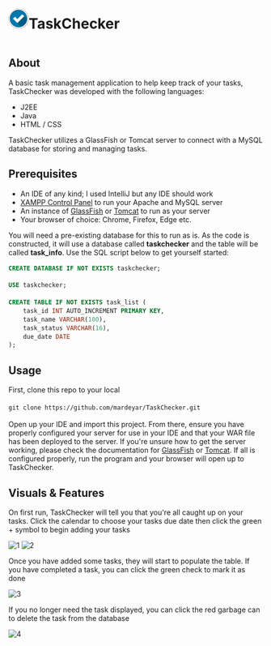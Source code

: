 <div style="display: flex; align-items: center;">
  <img align="left" width="40" height="40" src="https://github.com/mardeyar/TaskChecker/blob/master/src/main/webapp/img/favicon.png" alt="Resume application project app icon">
  <h1>TaskChecker</h1>
</div>

## About
A basic task management application to help keep track of your tasks, TaskChecker was developed with the following languages:
* J2EE
* Java
* HTML / CSS

TaskChecker utilizes a GlassFish or Tomcat server to connect with a MySQL database for storing and managing tasks.

## Prerequisites
* An IDE of any kind; I used IntelliJ but any IDE should work
* [XAMPP Control Panel](https://www.apachefriends.org/download.html) to run your Apache and MySQL server
* An instance of [GlassFish](https://glassfish.org/download.html) or [Tomcat](https://tomcat.apache.org/download-90.cgi) to run as your server
* Your browser of choice: Chrome, Firefox, Edge etc.

You will need a pre-existing database for this to run as is. As the code is constructed, it will use a database called **taskchecker** and the table will be called **task_info**. Use the SQL script below to get yourself started:
```sql
CREATE DATABASE IF NOT EXISTS taskchecker;

USE taskchecker;

CREATE TABLE IF NOT EXISTS task_list (
    task_id INT AUTO_INCREMENT PRIMARY KEY,
    task_name VARCHAR(100),
    task_status VARCHAR(16),
    due_date DATE
);
```

## Usage
First, clone this repo to your local<br><br>
```git clone https://github.com/mardeyar/TaskChecker.git```<br><br>
Open up your IDE and import this project. From there, ensure you have properly configured your server for use in your IDE and that your WAR file has been deployed to the server. If you're unsure how to get the server working, please check the documentation for [GlassFish](https://glassfish.org/docs/) or [Tomcat](https://tomcat.apache.org/tomcat-8.5-doc/). If all is configured properly, run the program and your browser will open up to TaskChecker.

## Visuals & Features
On first run, TaskChecker will tell you that you're all caught up on your tasks. Click the calendar to choose your tasks due date then click the green + symbol to begin adding your tasks

![1](https://github.com/mardeyar/TaskChecker/assets/117761940/85a3017f-e432-4bec-930b-b257074e7c96)
![2](https://github.com/mardeyar/TaskChecker/assets/117761940/93603c21-c2b1-4f10-9f4b-13fc4eefd0ff)

Once you have added some tasks, they will start to populate the table. If you have completed a task, you can click the green check to mark it as done

![3](https://github.com/mardeyar/TaskChecker/assets/117761940/2445e7f3-d30a-45bf-9e8f-58c5d8936ed7)

If you no longer need the task displayed, you can click the red garbage can to delete the task from the database

![4](https://github.com/mardeyar/TaskChecker/assets/117761940/e46bbf4e-c1e9-4378-97b4-f55c7af06207)
